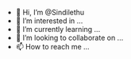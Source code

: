 - 👋 Hi, I’m @Sindilethu
- 👀 I’m interested in ...
- 🌱 I’m currently learning ...
- 💞️ I’m looking to collaborate on ...
- 📫 How to reach me ...

<!---
Sindilethu/Sindilethu is a ✨ special ✨ repository because its `README.md` (this file) appears on your GitHub profile.
You can click the Preview link to take a look at your changes.
--->
